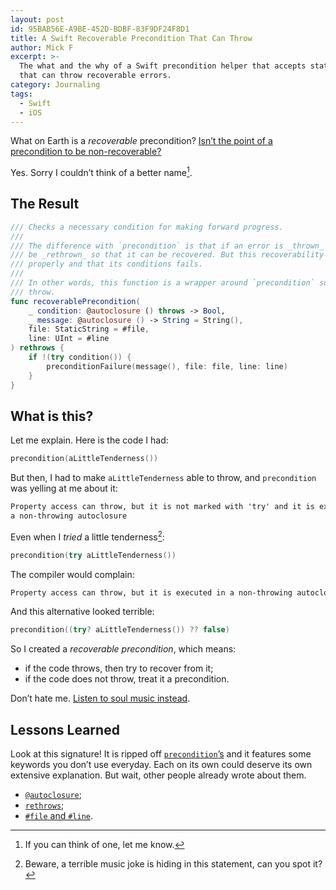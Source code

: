 ```yaml
---
layout: post
id: 95BAB56E-A9BE-452D-BDBF-83F9DF24F8D1
title: A Swift Recoverable Precondition That Can Throw
author: Mick F
excerpt: >-
  The what and the why of a Swift precondition helper that accepts statements
  that can throw recoverable errors.
category: Journaling
tags:
  - Swift
  - iOS
---
```


What on Earth is a _recoverable_ precondition? [Isn’t the point of a
precondition to be non-recoverable?][2]

Yes. Sorry I couldn’t think of a better name[^1].

## The Result

```swift
/// Checks a necessary condition for making forward progress.
///
/// The difference with `precondition` is that if an error is _thrown_ when the condition is executed, the error will
/// be _rethrown_ so that it can be recovered. But this recoverability does not apply if the condition executes
/// properly and that its conditions fails.
///
/// In other words, this function is a wrapper around `precondition` so that it can be fed a condition closure that can
/// throw.
func recoverablePrecondition(
    _ condition: @autoclosure () throws -> Bool,
    _ message: @autoclosure () -> String = String(),
    file: StaticString = #file,
    line: UInt = #line
) rethrows {
    if !(try condition()) {
        preconditionFailure(message(), file: file, line: line)
    }
}
```

## What is this?

Let me explain. Here is the code I had:

```swift
precondition(aLittleTenderness())
```

But then, I had to make `aLittleTenderness` able to throw, and `precondition`
was yelling at me about it:

```markdown
Property access can throw, but it is not marked with 'try' and it is executed in
a non-throwing autoclosure
```

Even when I _tried_ a little tenderness[^2]:

```swift
precondition(try aLittleTenderness())
```

The compiler would complain:

```markdown
Property access can throw, but it is executed in a non-throwing autoclosure
```

And this alternative looked terrible:

```swift
precondition((try? aLittleTenderness()) ?? false)
```

So I created a _recoverable precondition_, which means:

- if the code throws, then try to recover from it;
- if the code does not throw, treat it a precondition.

Don’t hate me. [Listen to soul music instead][1].

## Lessons Learned

Look at this signature! It is ripped off [`precondition`’s][3] and it features
some keywords you don’t use everyday. Each on its own could deserve its own
extensive explanation. But wait, other people already wrote about them.

- [`@autoclosure`][4];
- [`rethrows`][5];
- [`#file` and `#line`][6].

[^1]: If you can think of one, let me know.
[^2]:
    Beware, a terrible music joke is hiding in this statement, can you spot it?

[1]:
  https://youtu.be/IQ9n2_5mbig
  "Otis Redding - Try A Little Tenderness - Live
1967 (Reelin' In The Years Archives)"
[2]:
  https://www.swiftbysundell.com/articles/picking-the-right-way-of-failing-in-swift/
  "Picking the right way of failing in Swift, by John Sundell"
[3]:
  https://developer.apple.com/documentation/swift/1540960-precondition
  "precondition(_:_:file:line:) Documentation"
[4]:
  https://www.swiftbysundell.com/articles/using-autoclosure-when-designing-swift-apis/
  "Using @autoclosure when designing Swift APIs, by John Sundell"
[5]:
  https://www.hackingwithswift.com/example-code/language/how-to-use-the-rethrows-keyword
  "How to use the rethrows keyword, by Paul Hudson"
[6]:
  https://docs.swift.org/swift-book/ReferenceManual/Expressions.html#ID390
  "Literal Expression section of the Expressions page of the Swift Reference Manual"
